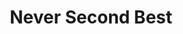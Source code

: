 ---
layout: book-summary
title: Never Second Best
image: never-second-best.png
altText: never second best
AMSUSA: 
AMSAU:
AMSUK:
AMSCA:
---